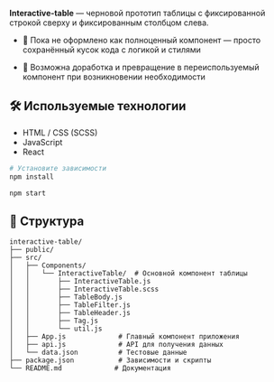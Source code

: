 **Interactive-table** — черновой прототип таблицы с фиксированной строкой сверху и фиксированным столбцом слева.


- 📁 Пока не оформлено как полноценный компонент — просто сохранённый кусок кода с логикой и стилями  


- 🔧 Возможна доработка и превращение в переиспользуемый компонент при возникновении необходимости

## 🛠 Используемые технологии

- HTML / CSS (SCSS)
- JavaScript
- React

```bash
# Установите зависимости
npm install
```

```bash
npm start
```

## 📁 Структура

```
interactive-table/
├── public/                 
├── src/
│   ├── Components/
│   │   └── InteractiveTable/  # Основной компонент таблицы
│   │       ├── InteractiveTable.js
│   │       ├── InteractiveTable.scss
│   │       ├── TableBody.js
│   │       ├── TableFilter.js
│   │       ├── TableHeader.js
│   │       ├── Tag.js
│   │       └── util.js
│   ├── App.js             # Главный компонент приложения
│   ├── api.js             # API для получения данных
│   └── data.json          # Тестовые данные
├── package.json           # Зависимости и скрипты
└── README.md             # Документация
